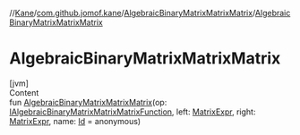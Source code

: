 //[Kane](../../index.md)/[com.github.jomof.kane](../index.md)/[AlgebraicBinaryMatrixMatrixMatrix](index.md)/[AlgebraicBinaryMatrixMatrixMatrix](-algebraic-binary-matrix-matrix-matrix.md)



# AlgebraicBinaryMatrixMatrixMatrix  
[jvm]  
Content  
fun [AlgebraicBinaryMatrixMatrixMatrix](-algebraic-binary-matrix-matrix-matrix.md)(op: [IAlgebraicBinaryMatrixMatrixMatrixFunction](../-i-algebraic-binary-matrix-matrix-matrix-function/index.md), left: [MatrixExpr](../-matrix-expr/index.md), right: [MatrixExpr](../-matrix-expr/index.md), name: [Id](../../com.github.jomof.kane.impl/index.md#%5Bcom.github.jomof.kane.impl%2FId%2F%2F%2FPointingToDeclaration%2F%5D%2FClasslikes%2F-1364090856) = anonymous)  



